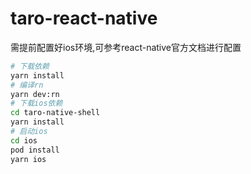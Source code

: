 # taro-react-native
需提前配置好ios环境,可参考react-native官方文档进行配置
```bash
# 下载依赖
yarn install
# 编译rn
yarn dev:rn
# 下载ios依赖
cd taro-native-shell
yarn install
# 启动ios
cd ios
pod install
yarn ios
```

